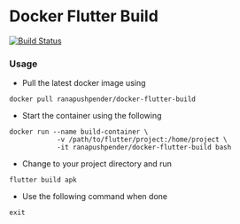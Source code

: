 # Docker Flutter Build
[![Build Status](https://drone.stackweb.net:2053/api/badges/ranapushpender/docker-flutter-build/status.svg)](https://drone.stackweb.net:2053/ranapushpender/docker-flutter-build)
### Usage
* Pull the latest docker image using 
```
docker pull ranapushpender/docker-flutter-build
```
* Start the container using the following  

```
docker run --name build-container \
            -v /path/to/flutter/project:/home/project \
            -it ranapushpender/docker-flutter-build bash 
```
* Change to your project directory and run 
```
flutter build apk
```
* Use the following command when done
```
exit
```
